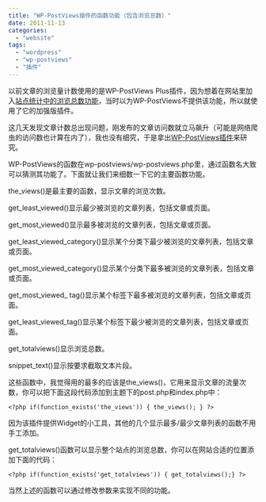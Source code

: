 ```yaml
---
title: "WP-PostViews插件的函数功能（包含浏览总数）"
date: 2011-11-13
categories: 
  - "website"
tags: 
  - "wordpress"
  - "wp-postviews"
  - "插件"
---
```


以前文章的浏览量计数使用的是WP-PostViews Plus插件，因为想着在网站里加入[站点统计中的浏览总数功能](https://www.jfsay.com/archives/279.html "WordPress添加站点统计功能")，当时以为WP-PostViews不提供该功能，所以就使用了它的加强版插件。

这几天发现文章计数总出现问题，刚发布的文章访问数就立马飙升（可能是网络爬虫的访问数也计算在内了），我也没有细究，于是拿出[WP-PostViews插件](http://wordpress.org/extend/plugins/wp-postviews/)来研究。

WP-PostViews的函数在wp-postviews/wp-postviews.php里，通过函数名大致可以猜测其功能了。下面就让我们来细数一下它的主要函数功能。

the\_views()是最主要的函数，显示文章的浏览次数。

get\_least\_viewed()显示最少被浏览的文章列表，包括文章或页面。

get\_most\_viewed()显示最多被浏览的文章列表，包括文章或页面。

get\_least\_viewed\_category()显示某个分类下最少被浏览的文章列表，包括文章或页面。

get\_most\_viewed\_category()显示某个分类下最多被浏览的文章列表，包括文章或页面。

get\_most\_viewed\_ tag()显示某个标签下最多被浏览的文章列表，包括文章或页面。

get\_least\_viewed\_tag()显示某个标签下最少被浏览的文章列表，包括文章或页面。

get\_totalviews()显示浏览总数。

snippet\_text()显示按要求截取文本片段。

这些函数中，我觉得用的最多的应该是the\_views()，它用来显示文章的流量次数，你可以把下面这段代码添加到主题下的post.php和index.php中：

```
<?php if(function_exists('the_views')) { the_views(); } ?>
```

因为该插件提供Widget的小工具，其他的几个显示最多/最少文章列表的函数不用手工添加。

get\_totalviews()函数可以显示整个站点的浏览总数，你可以在网站合适的位置添加下面的代码：

```
<?php if(function_exists('get_totalviews')) { get_totalviews();} ?>
```

当然上述的函数可以通过修改参数来实现不同的功能。
